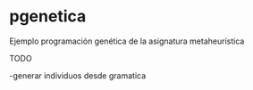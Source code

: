 # pgenetica
Ejemplo programación genética de la asignatura metaheurística

TODO

-generar individuos desde gramatica

